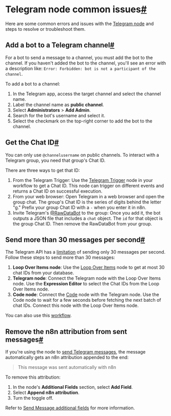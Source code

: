 [](https://github.com/n8n-io/n8n-docs/edit/main/docs/integrations/builtin/app-nodes/n8n-nodes-base.telegram/common-issues.md "Edit this page")

# Telegram node common issues[#](#telegram-node-common-issues "Permanent link")

Here are some common errors and issues with the [Telegram node](../) and steps to resolve or troubleshoot them.

## Add a bot to a Telegram channel[#](#add-a-bot-to-a-telegram-channel "Permanent link")

For a bot to send a message to a channel, you must add the bot to the channel. If you haven't added the bot to the channel, you'll see an error with a description like: `Error: Forbidden: bot is not a participant of the channel`.

To add a bot to a channel:

1.  In the Telegram app, access the target channel and select the channel name.
2.  Label the channel name as **public channel**.
3.  Select **Administrators** > **Add Admin**.
4.  Search for the bot's username and select it.
5.  Select the checkmark on the top-right corner to add the bot to the channel.

## Get the Chat ID[#](#get-the-chat-id "Permanent link")

You can only use `@channelusername` on public channels. To interact with a Telegram group, you need that group's Chat ID.

There are three ways to get that ID:

1.  From the Telegram Trigger: Use the [Telegram Trigger](../../../trigger-nodes/n8n-nodes-base.telegramtrigger/) node in your workflow to get a Chat ID. This node can trigger on different events and returns a Chat ID on successful execution.
2.  From your web browser: Open Telegram in a web browser and open the group chat. The group's Chat ID is the series of digits behind the letter "g." Prefix your group Chat ID with a `-` when you enter it in n8n.
3.  Invite Telegram's [@RawDataBot](https://t.me/RawDataBot) to the group: Once you add it, the bot outputs a JSON file that includes a `chat` object. The `id` for that object is the group Chat ID. Then remove the RawDataBot from your group.

## Send more than 30 messages per second[#](#send-more-than-30-messages-per-second "Permanent link")

The Telegram API has a [limitation](https://core.telegram.org/bots/faq#broadcasting-to-users) of sending only 30 messages per second. Follow these steps to send more than 30 messages:

1.  **Loop Over Items node**: Use the [Loop Over Items](../../../core-nodes/n8n-nodes-base.splitinbatches/) node to get at most 30 chat IDs from your database.
2.  **Telegram node**: Connect the Telegram node with the Loop Over Items node. Use the **Expression Editor** to select the Chat IDs from the Loop Over Items node.
3.  **Code node**: Connect the [Code](../../../core-nodes/n8n-nodes-base.code/) node with the Telegram node. Use the Code node to wait for a few seconds before fetching the next batch of chat IDs. Connect this node with the Loop Over Items node.

You can also use this [workflow](https://n8n.io/workflows/772).

## Remove the n8n attribution from sent messages[#](#remove-the-n8n-attribution-from-sent-messages "Permanent link")

If you're using the node to [send Telegram messages](../message-operations/#send-message), the message automatically gets an n8n attribution appended to the end:

> This message was sent automatically with n8n

To remove this attribution:

1.  In the node's **Additional Fields** section, select **Add Field**.
2.  Select **Append n8n attribution**.
3.  Turn the toggle off.

Refer to [Send Message additional fields](../message-operations/#send-message-additional-fields) for more information.
